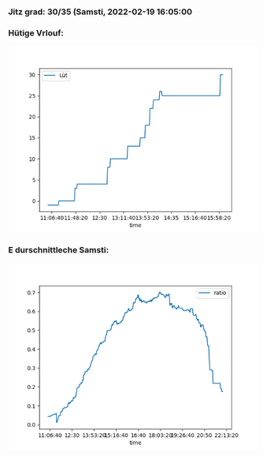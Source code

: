 ### Jitz grad: 30/35 (Samsti, 2022-02-19 16:05:00

### Hütige Vrlouf:
![Graph](Today.png)

### E durschnittleche Samsti:
![Graph](Samsti.png)